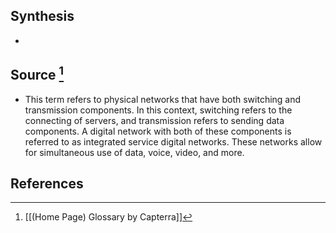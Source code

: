 ## Synthesis
- 
## Source [^1]
- This term refers to physical networks that have both switching and transmission components. In this context, switching refers to the connecting of servers, and transmission refers to sending data components. A digital network with both of these components is referred to as integrated service digital networks. These networks allow for simultaneous use of data, voice, video, and more.
## References

[^1]: [[(Home Page) Glossary by Capterra]]